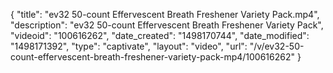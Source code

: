 {
    "title": "ev32 50-count Effervescent Breath Freshener Variety Pack.mp4",
    "description": "ev32 50-count Effervescent Breath Freshener Variety Pack",
    "videoid": "100616262",
    "date_created": "1498170744",
    "date_modified": "1498171392",
    "type": "captivate",
    "layout": "video",
    "url": "\/v\/ev32-50-count-effervescent-breath-freshener-variety-pack-mp4\/100616262"
}